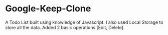 # Google-Keep-Clone

A Todo List built using knowledge of Javascript.
I also used Local Storage to store all the data. Added 2 basic operations [Edit, Delete]. 
